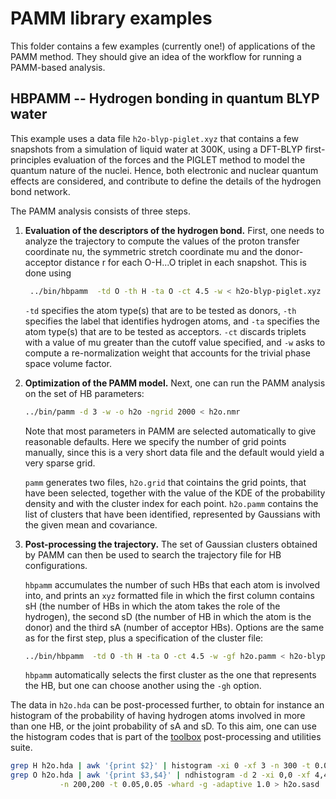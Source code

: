 PAMM library examples
=====================

This folder contains a few examples (currently one!) of applications
of the PAMM method. They should give an idea of the workflow for running
a PAMM-based analysis.

HBPAMM -- Hydrogen bonding in quantum BLYP water
------------------------------------------------

This example uses a data file `h2o-blyp-piglet.xyz` that contains a few
snapshots from a simulation of liquid water at 300K, using a DFT-BLYP
first-principles evaluation of the forces and the PIGLET method to model
the quantum nature of the nuclei.  Hence, both electronic and nuclear
quantum effects are considered, and contribute to define the details
of the hydrogen bond network.

The PAMM analysis consists of three steps.

1. **Evaluation of the descriptors of the hydrogen bond.**
   First, one needs to analyze the trajectory to compute the values of 
   the proton transfer coordinate nu, the symmetric stretch coordinate mu
   and the donor-acceptor distance r for each O-H...O triplet in each
   snapshot. This is done using
 
   ```bash
    ../bin/hbpamm  -td O -th H -ta O -ct 4.5 -w < h2o-blyp-piglet.xyz > h2o.nmr
   ```

   `-td` specifies the atom type(s) that are to be tested as donors, 
   `-th` specifies the label that identifies hydrogen atoms, and `-ta`
   specifies the atom type(s) that are to be tested as acceptors. 
   `-ct` discards triplets with a value of mu greater than the 
   cutoff value specified, and `-w` asks to compute a re-normalization
   weight that accounts for the trivial phase space volume factor.

2. **Optimization of the PAMM model.**
   Next, one can run the PAMM analysis on the set of HB parameters:
 
   ```bash
   ../bin/pamm -d 3 -w -o h2o -ngrid 2000 < h2o.nmr
   ```

   Note that most parameters in PAMM are selected automatically to 
   give reasonable defaults. Here we specify the number of grid points
   manually, since this is a very short data file and the default would
   yield a very sparse grid. 

   `pamm` generates two files, `h2o.grid` that cointains the grid points,
   that have been selected, together with the value of the KDE of the 
   probability density and with the cluster index for each point. 
   `h2o.pamm` contains the list of clusters that have been identified,
   represented by Gaussians with the given mean and covariance.

3. **Post-processing the trajectory.**
   The set of Gaussian clusters obtained by PAMM can then be used to 
   search the trajectory file for HB configurations. 

   `hbpamm` accumulates the number of such HBs that each atom is involved into, 
   and prints an `xyz` formatted file in which the first column contains sH 
   (the number of HBs in which the atom takes the role of the hydrogen), the 
   second sD (the number of HB in which the atom is the donor) and the third
   sA (number of acceptor HBs). Options are the same as for the first
   step, plus a specification of the cluster file:

   ```bash
   ../bin/hbpamm  -td O -th H -ta O -ct 4.5 -w -gf h2o.pamm < h2o-blyp-piglet.xyz > h2o.hda
   ```
   `hbpamm` automatically selects the first cluster as the one that 
   represents the HB, but one can choose another using the `-gh` option.
 

The data in `h2o.hda` can be post-processed further, to obtain for instance
an histogram of the probability of having hydrogen atoms involved in 
more than one HB, or the joint probability of sA and sD. To this aim,
one can use the histogram codes that is part of the [toolbox](http://github.com/epfl-cosmo/toolbox) 
post-processing and utilities suite. 

```bash
grep H h2o.hda | awk '{print $2}' | histogram -xi 0 -xf 3 -n 300 -t 0.05 -whard > h2o.hb
grep O h2o.hda | awk '{print $3,$4}' | ndhistogram -d 2 -xi 0,0 -xf 4,4 \
           -n 200,200 -t 0.05,0.05 -whard -g -adaptive 1.0 > h2o.sasd
```

